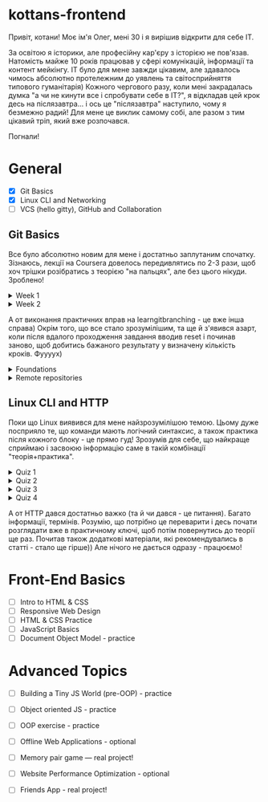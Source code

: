 # kottans-frontend
Привіт, котани! Моє ім'я Олег, мені 30 і я вирішив відкрити для себе ІТ. 

За освітою я історики, але професійну кар'єру з історією не пов'язав. Натомість майже 10 років працював у сфері комунікацій, інформації та контент мейкінгу. IТ було для мене завжди цікавим, але здавалось чимось абсолютно протележним до уявлень та світосприйняття типового гуманітарія) Кожного чергового разу, коли мені закрадалась думка "а чи не кинути все і спробувати себе в ІТ?", я відкладав цей крок десь на післязавтра... і ось це "післязавтра" наступило, чому я безмежно радий! Для мене це виклик самому собі, але разом з тим цікавий тріп, який вже розпочався. 

Погнали! 

# General

- [x] Git Basics
- [x] Linux CLI and Networking
- [ ] VCS (hello gitty), GitHub and Collaboration

## Git Basics
Все було абсолютно новим для мене і достатньо заплутаним спочатку. Зізнаюсь, лекції на Coursera довелось передивлятись по 2-3 рази, щоб хоч трішки розібратись з теорією "на пальцях", але без цього нікуди. Зроблено!

<details>

<summary>Week 1</summary>

![image-link](folder_General/Week_1_Git.png)

</details>

<details>

<summary>Week 2</summary>

![image-link](folder_General/Week_2_Git.png)

</details>

А от виконання практичних вправ на learngitbranching - це вже інша справа) Окрім того, що все стало зрозумілішим, та ще й з'явився азарт, коли після вдалого проходження завдання вводив reset і починав заново, щоб добитись бажаного результату у визначену кількість кроків. Фуууух)

<details>

<summary>Foundations</summary>

![image-link](folder_General/Foundations.png)

</details>

<details>

<summary>Remote repositories</summary>

![image-link](folder_General/Remote_repositories.png)

</details>

## Linux CLI and HTTP

Поки що Linux виявився для мене найзрозумілішою темою. Цьому дуже посприяло те, що команди мають логічний синтаксис, а також практика після кожного блоку - це прямо гуд! Зрозумів для себе, що найкраще сприймаю і засвоюю інформацію саме в такій комбінації "теорія+практика".

<details>

<summary>Quiz 1</summary>

![image-link](task_linux_cli/Quiz_1.png)

</details>

<details>

<summary>Quiz 2</summary>

![image-link](task_linux_cli/Quiz_2.png)

</details>

<details>

<summary>Quiz 3</summary>

![image-link](task_linux_cli/Quiz_3.png)

</details>

<details>

<summary>Quiz 4</summary>

![image-link](task_linux_cli/Quiz_4.png)

</details>

А от HTTP дався достатньо важко (та й чи дався - це питання). Багато інформації, термінів. Розумію, що потрібно це переварити і десь почати розглядати вже в практичному ключі, щоб потім повернутись до теорії ще раз. Почитав також додаткові матеріали, які рекомендувались в статті - стало ще гірше)) Але нічого не дається одразу - працюємо!


# Front-End Basics

- [ ] Intro to HTML & CSS
- [ ] Responsive Web Design
- [ ] HTML & CSS Practice
- [ ] JavaScript Basics
- [ ] Document Object Model - practice

# Advanced Topics

- [ ] Building a Tiny JS World (pre-OOP) - practice
- [ ] Object oriented JS - practice
- [ ] OOP exercise - practice
- [ ] Offline Web Applications - optional
- [ ] Memory pair game — real project!
- [ ] Website Performance Optimization - optional
- [ ] Friends App - real project!

